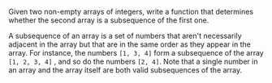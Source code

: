 Given two non-empty arrays of integers, write a function that determines
whether the second array is a subsequence of the first one.

A subsequence of an array is a set of numbers that aren't necessarily adjacent
in the array but that are in the same order as they appear in the array. For
instance, the numbers `[1, 3, 4]` form a subsequence of the array `[1, 2, 3, 4]`
, and so do the numbers `[2, 4]`. Note that a single number in an array 
and the array itself are both valid subsequences of the array.